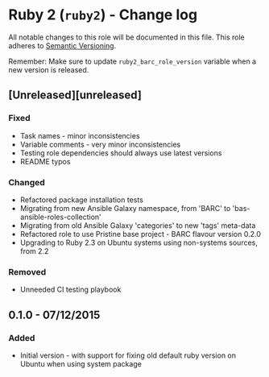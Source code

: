 # Ruby 2 (`ruby2`) - Change log
 
All notable changes to this role will be documented in this file.
This role adheres to [Semantic Versioning](http://semver.org/spec/v2.0.0.html).
 
Remember: Make sure to update `ruby2_barc_role_version` variable when a new version is released.
 
## [Unreleased][unreleased]
 
### Fixed

* Task names - minor inconsistencies
* Variable comments - very minor inconsistencies
* Testing role dependencies should always use latest versions
* README typos

### Changed

* Refactored package installation tests
* Migrating from new Ansible Galaxy namespace, from 'BARC' to 'bas-ansible-roles-collection'
* Migrating from old Ansible Galaxy 'categories' to new 'tags' meta-data
* Refactored role to use Pristine base project - BARC flavour version 0.2.0
* Upgrading to Ruby 2.3 on Ubuntu systems using non-systems sources, from 2.2

### Removed

* Unneeded CI testing playbook

## 0.1.0 - 07/12/2015

### Added

* Initial version - with support for fixing old default ruby version on Ubuntu when using system package
